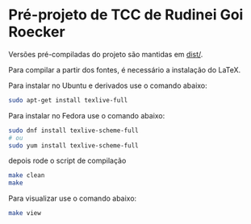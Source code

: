 # Pré-projeto de TCC de Rudinei Goi Roecker

Versões pré-compiladas do projeto são mantidas em [dist/](dist).

Para compilar a partir dos fontes, é necessário a instalação do LaTeX.

Para instalar no Ubuntu e derivados use o comando abaixo:

```sh
sudo apt-get install texlive-full
```

Para instalar no Fedora use o comando abaixo:

```sh
sudo dnf install texlive-scheme-full
# ou
sudo yum install texlive-scheme-full
```

depois rode o script de compilação

```sh
make clean
make
```

Para visualizar use o comando abaixo:

```sh
make view
```
